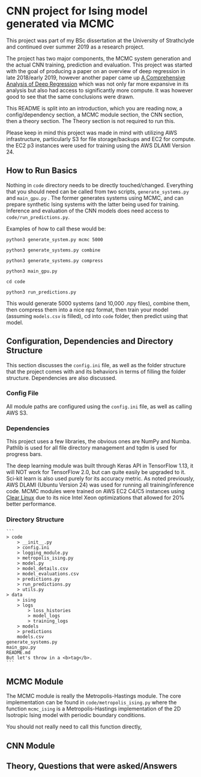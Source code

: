 # CNN project for Ising model generated via MCMC

This project was part of my BSc dissertation at the University of Strathclyde and continued over summer 2019 as a research project.

The project has two major components, the MCMC system generation and the actual CNN training, prediction and evaluation. This project was started with the goal of producing a paper on an overview of deep regression in late 2018/early 2019, however another paper came up [A Comprehensive Analysis of Deep Regression](https://ieeexplore.ieee.org/abstract/document/8686063/) which was not only far more expansive in its analysis but also had access to significantly more compute. It was however good to see that the same conclusions were drawn.

This README is split into an introduction, which you are reading now, a config/dependency section, a MCMC module section, the CNN section, then a theory section. The Theory section is not required to run this.

Please keep in mind this project was made in mind with utilizing AWS infrastructure, particularly S3 for file storage/backups and EC2 for compute. the EC2 p3 instances were used for training using the AWS DLAMI Version 24.

## How to Run Basics

Nothing in `code` directory needs to be directly touched/changed. Everything that you should need can be called from two scripts, `generate_systems.py`  and `main_gpu.py` . The former generates systems using MCMC, and can prepare synthetic Ising systems with the latter being used for training. Inference and evaluation of the CNN models does need access to `code/run_predictions.py`.

Examples of how to call these would be:

`python3 generate_system.py mcmc 5000 `

`python3 generate_systems.py combine`

`python3 generate_systems.py compress`

`python3 main_gpu.py`

`cd code`

`python3 run_predictions.py`

This would generate 5000 systems (and 10,000 .npy files), combine them, then compress them into a nice npz format, then train your model (assuming `models.csv` is filled), cd into `code` folder, then predict using that model.

## Configuration, Dependencies and Directory Structure

This section discusses the `config.ini` file, as well as the folder structure that the project comes with and its behaviors in terms of filling the folder structure. Dependencies are also discussed.

### Config File

All module paths are configured using the `config.ini` file, as well as calling AWS S3.

### Dependencies

This project uses a few libraries, the obvious ones are NumPy and Numba. Pathlib is used for all file directory management and tqdm is used for progress bars.

The deep learning module was built through Keras API in TensorFlow 1.13, it will NOT work for TensorFlow 2.0, but can quite easily be upgraded to it. Sci-kit learn is also used purely for its accuracy metric. As noted previously, AWS DLAMI (Ubuntu Version 24) was used for running all training/inference code. MCMC modules were trained on AWS EC2 C4/C5 instances using [Clear Linux](https://clearlinux.org/) due to its nice Intel Xeon optimizations that allowed for 20% better performance.

### Directory Structure

```
​```
> code
	> __init__.py
	> config.ini
	> logging_module.py
	> metropolis_ising.py
	> model.py
	> model_details.csv
	> model_evaluations.csv
	> predictions.py
	> run_predictions.py
	> utils.py
> data
	> ising
	> logs
		> loss_histories
		> model_logs
		> training_logs
	> models
	> predictions
	models.csv
generate_systems.py
main_gpu.py
README.md
But let's throw in a <b>tag</b>.
​```
```

## MCMC Module

The MCMC module is really the Metropolis-Hastings module. The core implementation can be found in `code/metropolis_ising.py` where the function `mcmc_ising` is a Metropolis-Hastings implementation of the 2D Isotropic Ising model with periodic boundary conditions.

You should not really need to call this function directly, 

## CNN Module

## Theory, Questions that were asked/Answers

